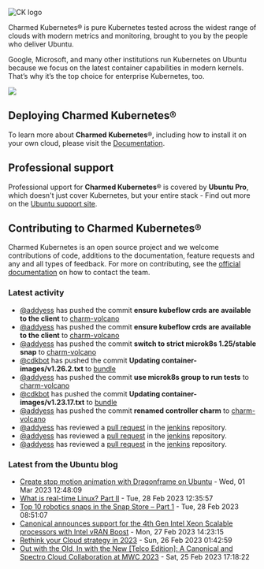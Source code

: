 ![CK logo](https://assets.ubuntu.com/v1/451d4cf4-Charmed+Kubernetes_RGB_onWhite_2022.svg)

Charmed Kubernetes® is pure Kubernetes tested across the widest range of clouds with modern metrics and monitoring, brought to you by the people who deliver Ubuntu.

Google, Microsoft, and many other institutions run Kubernetes on Ubuntu because we focus on the latest container capabilities in modern kernels. That’s why it’s the top choice for enterprise Kubernetes, too.

![](https://assets.ubuntu.com/v1/843c77b6-juju-at-a-glace.svg)

## Deploying Charmed Kubernetes®

To learn more about **Charmed Kubernetes**®, including how to install it on your own cloud, please visit the [Documentation][docs].

## Professional support

Professional upport for **Charmed Kubernetes**® is covered by **Ubuntu Pro**, which doesn't just cover Kubernetes, but your entire stack - Find out more on the [Ubuntu support site](https://ubuntu.com/support).

## Contributing to Charmed Kubernetes®

Charmed Kubernetes is an open source project and we welcome contributions of code, additions to the documentation, feature requests and any and all types of feedback. For more on contributing, see the [official documentation][get-in-touch] on how to contact the team.

<!-- LINKS -->
[docs]: https://ubuntu.com/kubernetes/docs
[get-in-touch]: https://ubuntu.com/kubernetes/docs/get-in-touch

### Latest activity

<!-- activity starts -->
 - [@addyess](https://github.com/addyess) has pushed the commit **ensure kubeflow crds are available to the client** to [charm-volcano](https://github.com/charmed-kubernetes/charm-volcano)
 - [@addyess](https://github.com/addyess) has pushed the commit **ensure kubeflow crds are available to the client** to [charm-volcano](https://github.com/charmed-kubernetes/charm-volcano)
 - [@addyess](https://github.com/addyess) has pushed the commit **switch to strict microk8s 1.25/stable snap** to [charm-volcano](https://github.com/charmed-kubernetes/charm-volcano)
 - [@cdkbot](https://github.com/cdkbot) has pushed the commit **Updating container-images/v1.26.2.txt** to [bundle](https://github.com/charmed-kubernetes/bundle)
 - [@addyess](https://github.com/addyess) has pushed the commit **use microk8s group to run tests** to [charm-volcano](https://github.com/charmed-kubernetes/charm-volcano)
 - [@cdkbot](https://github.com/cdkbot) has pushed the commit **Updating container-images/v1.23.17.txt** to [bundle](https://github.com/charmed-kubernetes/bundle)
 - [@addyess](https://github.com/addyess) has pushed the commit **renamed controller charm** to [charm-volcano](https://github.com/charmed-kubernetes/charm-volcano)
 - [@addyess](https://github.com/addyess) has reviewed a [pull request](https://github.com/charmed-kubernetes/jenkins/pull/1153) in the [jenkins](https://github.com/charmed-kubernetes/jenkins) repository.
 - [@addyess](https://github.com/addyess) has reviewed a [pull request](https://github.com/charmed-kubernetes/jenkins/pull/1153) in the [jenkins](https://github.com/charmed-kubernetes/jenkins) repository.
 - [@addyess](https://github.com/addyess) has reviewed a [pull request](https://github.com/charmed-kubernetes/jenkins/pull/1224) in the [jenkins](https://github.com/charmed-kubernetes/jenkins) repository.
<!-- activity ends -->

<!-- roadmap starts -->

<!-- roadmap ends -->

### Latest from the Ubuntu blog

<!-- blog starts -->
* [Create stop motion animation with Dragonframe on Ubuntu](https://ubuntu.com//blog/create-stop-motion-animation-with-dragonframe-on-ubuntu) - Wed, 01 Mar 2023 12:48:09 
* [What is real-time Linux? Part II](https://ubuntu.com//blog/what-is-real-time-linux-ii) - Tue, 28 Feb 2023 12:35:57 
* [Top 10 robotics snaps in the Snap Store &#8211; Part 1](https://ubuntu.com//blog/top-10-robotics-snaps-p1) - Tue, 28 Feb 2023 08:51:07 
* [Canonical announces support for the 4th Gen Intel Xeon Scalable processors with Intel vRAN Boost](https://ubuntu.com//blog/canonical-announces-support-for-the-4th-gen-intel-xeon-scalable-processors-with-intel-vran-boost) - Mon, 27 Feb 2023 14:23:15 
* [Rethink your Cloud strategy in 2023](https://ubuntu.com//blog/rethink-your-cloud-strategy-in-2023) - Sun, 26 Feb 2023 01:42:59 
* [Out with the Old, In with the New [Telco Edition]: A Canonical and Spectro Cloud Collaboration at MWC 2023](https://ubuntu.com//blog/meet-canonical-at-mwc-barcelona-2023) - Sat, 25 Feb 2023 17:18:22 
<!-- blog ends -->
